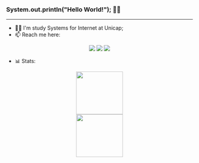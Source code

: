 ### System.out.println("Hello World!"); 👋🏼
<hr>

- 👨‍💻 I'm study Systems for Internet at Unicap;
- 📫 Reach me here:

<div align="center">
<a href="https://www.linkedin.com/in/hamiltongomes-8/" target="_blank"><img src="https://img.shields.io/badge/LinkedIn-0077B5?style=for-the-badge&logo=linkedin&logoColor=white" target="_blank"></a>
<a href="mailto:hamilton.gomes8@hotmail.com"><img src="https://img.shields.io/badge/Microsoft_Outlook-0078D4?style=for-the-badge&logo=microsoft-outlook&logoColor=white" target="_blank"></a>
<a href="https://www.instagram.com/hamilton.png/"><img src="https://img.shields.io/badge/Instagram-E4405F?style=for-the-badge&logo=instagram&logoColor=white" target="_blank"></a>
</div>

- 📊 Stats:
<div display=inline-block align=center>
<a href="https://github.com/hamiltonGomes">
<img width="50%" height="115em" src="https://github-readme-stats.vercel.app/api?username=hamiltonGomes&show_icons=true&theme=chartreuse-dark&include_all_commits=true&count_private=true"/>
<img width="50%" height="115em" src="https://github-readme-stats.vercel.app/api/top-langs/?username=hamiltonGomes&layout=compact&langs_count=7&theme=chartreuse-dark"/>
</div>
 
 <!---
![Snake animation](https://github.com/hamiltonGomes/hamiltonGomes/blob/output/github-contribution-grid-snake.svg)
--->
